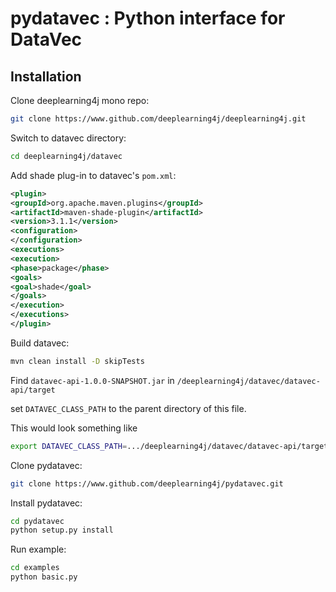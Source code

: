 # pydatavec : Python interface for DataVec

## Installation

Clone deeplearning4j mono repo:

```bash
git clone https://www.github.com/deeplearning4j/deeplearning4j.git
```

Switch to datavec directory:

```bash
cd deeplearning4j/datavec
```

Add shade plug-in to datavec's `pom.xml`:

```xml
<plugin>
<groupId>org.apache.maven.plugins</groupId>
<artifactId>maven-shade-plugin</artifactId>
<version>3.1.1</version>
<configuration>
</configuration>
<executions>
<execution>
<phase>package</phase>
<goals>
<goal>shade</goal>
</goals>
</execution>
</executions>
</plugin>
```

Build datavec:

```bash
mvn clean install -D skipTests
```

Find `datavec-api-1.0.0-SNAPSHOT.jar` in `/deeplearning4j/datavec/datavec-api/target`

set `DATAVEC_CLASS_PATH` to the parent directory of this file.

This would look something like
```bash
export DATAVEC_CLASS_PATH=.../deeplearning4j/datavec/datavec-api/target
```

Clone pydatavec:

```bash
git clone https://www.github.com/deeplearning4j/pydatavec.git
```

Install pydatavec:

```bash
cd pydatavec
python setup.py install
```

Run example:

```bash
cd examples
python basic.py
```


